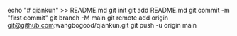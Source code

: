 echo "# qiankun" >> README.md
git init
git add README.md
git commit -m "first commit"
git branch -M main
git remote add origin git@github.com:wangbogood/qiankun.git
git push -u origin main